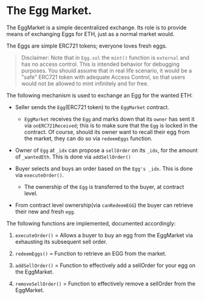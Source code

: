# The Egg Market.

The EggMarket is a simple decentralized exchange. Its role is to provide means of exchanging Eggs for ETH, just as a normal market would.

The Eggs are simple ERC721 tokens; everyone loves fresh eggs.

> Disclaimer: Note that in `Egg.sol` the `mint()` function is `external` and has no access control. This is intended behavior for debugging purposes. You should assume that in real life scenario, it would be a "safe" ERC721 token with adequate Access Control, so that users would not be allowed to mint infinitely and for free.

The following mechanism is used to exchange an Egg for the wanted ETH:

- Seller sends the `Egg`(ERC721 token) to the `EggMarket` contract.
    - `EggMarket` receives the `Egg` and marks down that its `owner` has sent it via `onERC721Received`; this is to make sure that the `Egg` is locked in the contract. Of course, should its owner want to recall their egg from the market, they can do so via `redeemEggs` function.

- Owner of `Egg` at `_idx` can propose a `sellOrder` on its `_idx`, for the amount of `_wantedEth`. This is done via `addSellOrder()`

- Buyer selects and buys an order based on the `Egg's _idx`. This is done via `executeOrder()`.
    - The ownership of the `Egg` is transferred to the buyer, at contract level.

- From contract level ownership(via `canRedeemEGG`) the buyer can retrieve their new and fresh `egg`.

The following functions are implemented, documented accordingly:

1. `executeOrder()` = Allows a buyer to buy an egg from the EggMarket via exhausting its subsequent sell order.

2. `redeemEggs()` = Function to retrieve an EGG from the market.

3. `addSellOrder()` = Function to effectively add a sellOrder for your egg on the EggMarket.

4. `removeSellOrder()` = Function to effectively remove a sellOrder from the EggMarket.